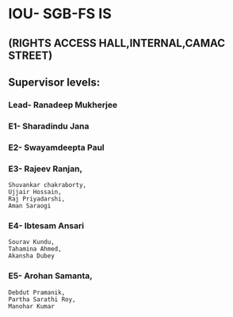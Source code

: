 # IOU- SGB-FS IS
## (RIGHTS ACCESS HALL,INTERNAL,CAMAC STREET)

## Supervisor levels:
### Lead- Ranadeep Mukherjee
### E1- Sharadindu Jana
### E2- Swayamdeepta Paul
### E3- Rajeev Ranjan,
    Shuvankar chakraborty,
    Ujjair Hossain,
    Raj Priyadarshi,
    Aman Saraogi
### E4- Ibtesam Ansari
    Sourav Kundu,
    Tahamina Ahmed,
    Akansha Dubey
### E5- Arohan Samanta,
    Debdut Pramanik,
    Partha Sarathi Roy,
    Manohar Kumar
